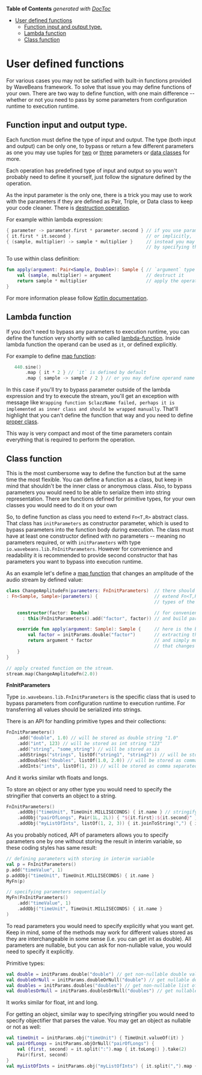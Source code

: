 <!-- START doctoc generated TOC please keep comment here to allow auto update -->
<!-- DON'T EDIT THIS SECTION, INSTEAD RE-RUN doctoc TO UPDATE -->
**Table of Contents**  *generated with [DocToc](https://github.com/thlorenz/doctoc)*

- [User defined functions](#user-defined-functions)
  - [Function input and output type.](#function-input-and-output-type)
  - [Lambda function](#lambda-function)
  - [Class function](#class-function)

<!-- END doctoc generated TOC please keep comment here to allow auto update -->

User defined functions
========

For various cases you may not be satisfied with built-in functions provided by WaveBeans framework. To solve that issue you may define functions of your own. There are two way to define function, with one main difference -- whether or not you need to pass by some parameters from configuration runtime to execution runtime.

Function input and output type.
-------

Each function must define the type of input and output. The type (both input and output) can be only one, to bypass or return a few different parameters as one you may use tuples for [two](https://kotlinlang.org/api/latest/jvm/stdlib/kotlin/-pair/index.html) or [three](https://kotlinlang.org/api/latest/jvm/stdlib/kotlin/-triple/index.html) parameters or [data classes](https://kotlinlang.org/docs/reference/data-classes.html) for more.

Each operation has predefined type of input and output so you won't probably need to define it yourself, just follow the signature defined by the operation.

As the input parameter is the only one, there is a trick you may use to work with the parameters if they are defined as Pair, Triple, or Data class to keep your code cleaner. There is [destruction operation](https://kotlinlang.org/docs/reference/multi-declarations.html).

For example within lambda expression:

```kotlin
{ parameter -> parameter.first * parameter.second } // if you use parameter directly
{ it.first * it.second }                            // or implicitly,
{ (sample, multiplier) -> sample * multiplier }     // instead you may destruct it and give them proper name, 
                                                    // by specifying them inside parenthesises
```

To use within class definition:

```kotlin
fun apply(argument: Pair<Sample, Double>): Sample { // `argument` type is specified explicitly 
    val (sample, multiplier) = argument             // destruct it
    return sample * multiplier                      // apply the operation by using variable proper naming
}
```

For more information please follow [Kotlin documentation]((https://kotlinlang.org/docs/reference/multi-declarations.html)).

Lambda function
-------

If you don't need to bypass any parameters to execution runtime, you can define the function very shortly with so called [lambda-function](https://kotlinlang.org/docs/reference/lambdas.html#lambda-expressions-and-anonymous-functions). Inside lambda function the operand can be used as `it`, or defined explicitly. 
 
For example to define [map function](operations/map-operation.md):
 ```kotlin
    440.sine()
        .map { it * 2 } // `it` is defined by default
        .map { sample -> sample / 2 } // or you may define operand name explicitly 
```

In this case if you'll try to bypass parameter outside of the lambda expression and try to execute the stream, you'll get an exception with message like
`Wrapping function $clazzName failed, perhaps it is implemented as inner class and should be wrapped manually`. That'll highlight that you can't define the function that way and you need to define [proper class](#class-function).

This way is very compact and most of the time parameters contain everything that is required to perform the operation.
 
Class function
-------

This is the most cumbersome way to define the function but at the same time the most flexible. You can define a function as a class, but keep in mind that shouldn't be the inner class or anonymous class. Also, to bypass parameters you would need to be able to serialize them into string representation. There are functions defined for primitive types, for your own classes you would need to do it on your own 

So, to define function as class you need to extend `Fn<T,R>` abstract class. That class has `initParameters` as constructor parameter, which is used to bypass parameters into the function body during execution. The class must have at least one constructor defined with no parameters -- meaning no parameters required, or with `initParameters` with type `io.wavebeans.lib.FnInitParameters`. However for convenience and readability it is recommended to provide second constructor that has parameters you want to bypass into execution runtime.

As an example let's define a [map function](operations/map-operation.md) that changes an amplitude of the audio stream by defined value:

```kotlin
class ChangeAmplitudeFn(parameters: FnInitParameters)  // there should be at least one constructor defined this way
: Fn<Sample, Sample>(parameters) {                     // extend Fn<T,R> class, Sample is input (T) and output (R) 
                                                       // types of the function.

    constructor(factor: Double)                        // for convenience let's define  proper constructor
      : this(FnInitParameters().add("factor", factor)) // and build parameters for our function 

    override fun apply(argument: Sample): Sample {     // here is the body of the function
        val factor = initParams.double("factor")       // extracting the double value of the factor parameter
        return argument * factor                       // and simply multiply sample by the specified factor,
                                                       // that changes its amplitude.
    }
}

// apply created function on the stream.
stream.map(ChangeAmplitudeFn(2.0))
```

**FnInitParameters**

Type `io.wavebeans.lib.FnInitParameters` is the specific class that is used to bypass parameters from configuration runtime to execution runtime. For transferring all values should be serialized into strings.

There is an API for handling primitive types and their collections:
```kotlin
FnInitParameters()
    .add("double", 1.0) // will be stored as double string "1.0"
    .add("int", 123) // will be stored as int string "123"
    .add("string", "some_string") // will be stored as is
    .addStrings("strings", listOf("string1", "string2")) // will be stored as comma-separated strings "string1,string2"
    .addDoubles("doubles", listOf(1.0, 2.0)) // will be stored as comma separated double string "1.0,2.0"
    .addInts("ints", listOf(1, 2)) // will be stored as comma separated double string "1,2"
```
And it works similar wth floats and longs.

To store an object or any other type you would need to specify the stringifier that converts an object to a string.

```kotlin
FnInitParameters()
    .addObj("timeUnit", TimeUnit.MILLISECONDS) { it.name } // stringifying simple but different type
    .addObj("pairOfLongs", Pair(1L, 2L)) { "${it.first}:${it.second}" } // stringifying complex type
    .addObj("myListOfInts", listOf(1, 2, 3)) { it.joinToString(",") { it.toString() } } // stringifying collections your way
```

As you probably noticed, API of parameters allows you to specify parameters one by one without storing the result in interim variable, so these coding styles has same result:

```kotlin
// defining parameters with storing in interim variable
val p = FnInitParameters()
p.add("timeValue", 1)
p.addObj("timeUnit", TimeUnit.MILLISECONDS) { it.name }
MyFn(p)

// specifying parameters sequentially
MyFn(FnInitParameters()
    .add("timeValue", 1)
    .addObj("timeUnit", TimeUnit.MILLISECONDS) { it.name }
)
```

To read parameters you would need to specify explicitly what you want get. Keep in mind, some of the methods may work for different values stored as they are interchangeable in some sense (i.e. you can get int as double). All parameters are nullable, but you can ask for non-nullable value, you would need to specify it explicitly.

Primitive types:
```kotlin
val double = initParams.double("double") // get non-nullable double value
val doubleOrNull = initParams.doubleOrNull("double") // get nullable double value
val doubles = initParams.doubles("doubles") // get non-nullable list of doubles 
val doublesOrNull = initParams.doublesOrNull("doubles") // get nullable list of doubles
```
It works similar for float, int and long.

For getting an object, similar way to specifying stringifier you would need to specify objectifier that parses the value. You may get an object as nullable or not as well:
```kotlin
val timeUnit = initParams.obj("timeUnit") { TimeUnit.valueOf(it) }
val pairOfLongs = initParams.objOrNull("pairOfLongs") {
    val (first, second) = it.split(":").map { it.toLong() }.take(2)
    Pair(first, second)
}
val myListOfInts = initParams.obj("myListOfInts") { it.split(",").map { it.toInt() } }
```
